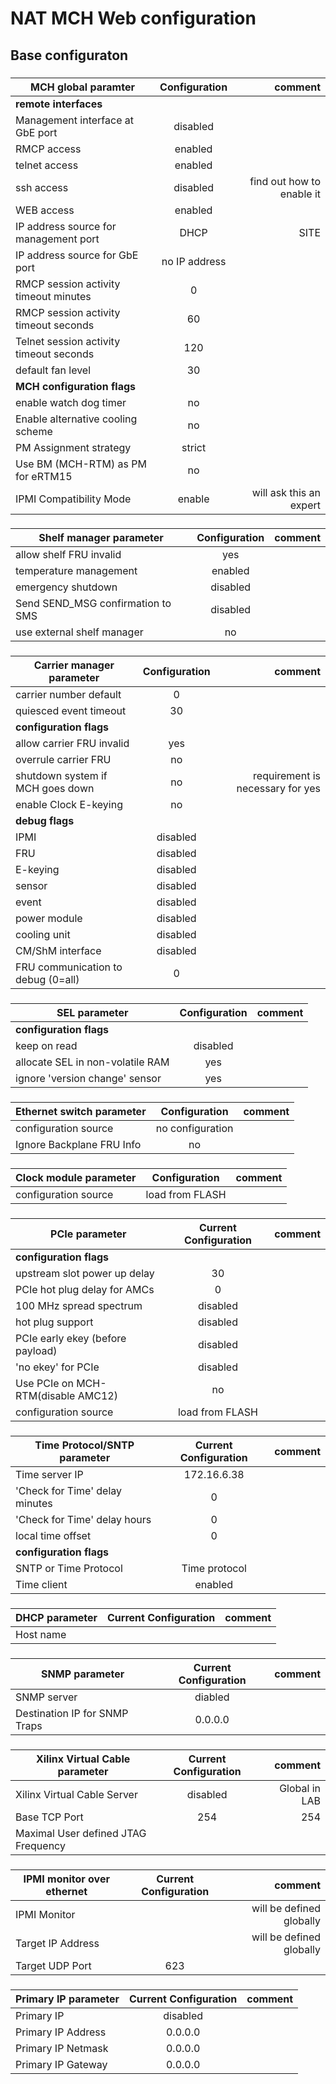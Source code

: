 # NAT MCH Web configuration

## Base configuraton

### 

| **MCH global paramter**    | **Configuration**         | comment|
| ---------------------- | :-------------------: |-------:|
| **remote interfaces**  |                       | |
Management interface at GbE port | disabled 
RMCP access | enabled
telnet access | enabled
ssh access | disabled | find out how to enable it
WEB access | enabled 
IP address source for management port | DHCP | SITE
IP address source for GbE port | no IP address
RMCP session activity timeout minutes | 0
RMCP session activity timeout seconds | 60
Telnet session activity timeout seconds | 120
default fan level | 30
| **MCH configuration flags** |                       | |
enable watch dog timer | no
Enable alternative cooling scheme | no
PM Assignment strategy | strict
Use BM (MCH-RTM) as PM for eRTM15 | no
IPMI Compatibility Mode | enable | will ask this an expert



###

| **Shelf manager parameter**| **Configuration**         | comment|
| ---------------------- | :-------------------: | ------:|
allow shelf FRU invalid | yes
temperature management	| enabled
emergency shutdown | disabled
Send SEND_MSG confirmation to SMS | disabled
use external shelf manager | no


###
| **Carrier manager parameter**| **Configuration**         | comment|
| ---------------------- | :-------------------: | ------:|
carrier number default | 0
quiesced event timeout | 30
**configuration flags**|
allow carrier FRU invalid | yes
overrule carrier FRU | no
shutdown system if MCH goes down | no | requirement is necessary for yes
enable Clock E-keying | no 
**debug flags**|
IPMI | disabled	
FRU	| disabled 
E-keying	| disabled 
sensor	| disabled 
event	| disabled 
power module | disabled 	 
cooling unit	| disabled 
CM/ShM interface	| disabled  
FRU communication to debug (0=all) |	 0

###
| **SEL parameter**      | **Configuration**         | comment|
| ---------------------- | :-------------------: | ------:|
**configuration flags**|
keep on read	| disabled
allocate SEL in non-volatile RAM | yes	
ignore 'version change' sensor | yes


###
| **Ethernet switch parameter** | **Configuration**         | comment|
| ---------------------- | :-------------------: | ------:|
configuration source	| no configuration
Ignore Backplane FRU Info | no

###
| **Clock module parameter** | **Configuration**         | comment|
| ---------------------- | :-------------------: | ------:|
configuration source | load from FLASH

###
| **PCIe parameter**      | **Current Configuration**         | comment|
| ---------------------- | :-------------------: | ------:|
**configuration flags**|
upstream slot power up delay |	30
PCIe hot plug delay for AMCs |	0 
100 MHz spread spectrum	 | disabled
hot plug support	| disabled 
PCIe early ekey (before payload) | disabled	
'no ekey' for PCIe	 | disabled 
Use PCIe on MCH-RTM(disable AMC12) | no
configuration source | load from FLASH


###

| **Time Protocol/SNTP parameter**  | **Current Configuration**  | comment|
| ---------------------- | :-------------------: | ------:|
Time server IP	| 172.16.6.38 
'Check for Time' delay minutes	| 0
'Check for Time' delay hours | 0
local time offset | 0
**configuration flags**|
SNTP or Time Protocol	| Time protocol
Time client | enabled


###
| **DHCP parameter**      | **Current Configuration**         | comment|
| ---------------------- | :-------------------: | ------:|
Host name | 


###
| **SNMP parameter**     | **Current Configuration**         | comment|
| ---------------------- | :-------------------: | ------:|
SNMP server	| diabled
Destination IP for SNMP Traps | 0.0.0.0





### 
| **Xilinx Virtual Cable parameter** | **Current Configuration** | comment|
| ---------------------- | :-------------------: | ------:|
Xilinx Virtual Cable Server | disabled | Global in LAB
Base TCP Port | 254 | 254
Maximal User defined JTAG Frequency  || 



 
### 
| **IPMI monitor over ethernet** | **Current Configuration** | comment|
| ---------------------- | :-------------------: | ------:|
IPMI Monitor      	|    | will be defined globally
Target IP Address   |	 | will be defined globally
Target UDP Port | 623 |

 
### 
| **Primary IP parameter** | **Current Configuration** | comment|
| ---------------------- | :-------------------: | ------:|
Primary IP	        | disabled |
Primary IP Address	| 0.0.0.0  |
Primary IP Netmask  | 0.0.0.0  |
Primary IP Gateway	| 0.0.0.0  |

```
